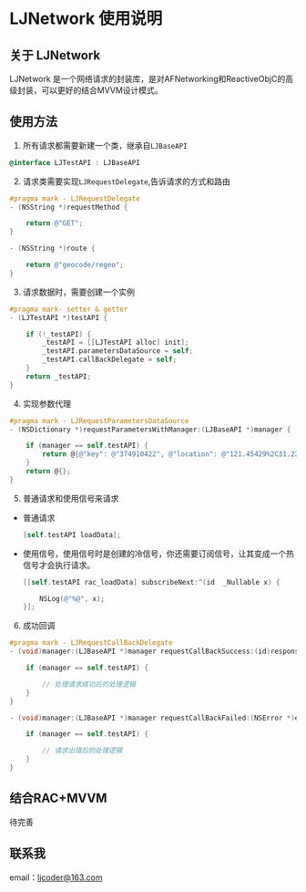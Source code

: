 # LJNetwork 使用说明

## 关于 LJNetwork
LJNetwork 是一个网络请求的封装库，是对AFNetworking和ReactiveObjC的高级封装，可以更好的结合MVVM设计模式。

## 使用方法
1. 所有请求都需要新建一个类，继承自`LJBaseAPI`
```objectivec
@interface LJTestAPI : LJBaseAPI
```
2. 请求类需要实现`LJRequestDelegate`,告诉请求的方式和路由

```objectivec
#pragma mark - LJRequestDelegate
- (NSString *)requestMethod {

    return @"GET";
}

- (NSString *)route {

    return @"geocode/regeo";
}
```

3. 请求数据时，需要创建一个实例
```objectivec
#pragma mark- setter & getter
- (LJTestAPI *)testAPI {

    if (!_testAPI) {
        _testAPI = [[LJTestAPI alloc] init];
        _testAPI.parametersDataSource = self;
        _testAPI.callBackDelegate = self;
    }
    return _testAPI;
}
```
4. 实现参数代理
```objectivec
#pragma mark - LJRequestParametersDataSource
- (NSDictionary *)requestParametersWithManager:(LJBaseAPI *)manager {

    if (manager == self.testAPI) {
        return @{@"key": @"374910422", @"location": @"121.45429%2C31.228", @"output": @"json"};
    }
    return @{};
}

```
5. 普通请求和使用信号来请求
- 普通请求
    ```objectivec
    [self.testAPI loadData];
    ```
- 使用信号，使用信号时是创建的冷信号，你还需要订阅信号，让其变成一个热信号才会执行请求。
    ```objectivec
    [[self.testAPI rac_loadData] subscribeNext:^(id  _Nullable x) {

        NSLog(@"%@", x);
    }];
    ```

6. 成功回调
```objectivec
#pragma mark - LJRequestCallBackDelegate
- (void)manager:(LJBaseAPI *)manager requestCallBackSuccess:(id)responseObject {

    if (manager == self.testAPI) {

        // 处理请求成功后的处理逻辑
    }
}

- (void)manager:(LJBaseAPI *)manager requestCallBackFailed:(NSError *)error {

    if (manager == self.testAPI) {

        // 请求出错后的处理逻辑
    }
}
```

## 结合RAC+MVVM
待完善

## 联系我
email：ljcoder@163.com




